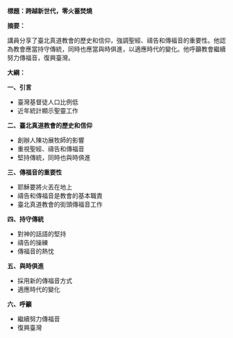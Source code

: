 **標題：跨越新世代，零火蓄焚燒**

**摘要：**

講員分享了臺北真道教會的歷史和信仰，強調聖經、禱告和傳福音的重要性。他認為教會應當持守傳統，同時也應當與時俱進，以適應時代的變化。他呼籲教會繼續努力傳福音，復興臺灣。

**大綱：**

**一、引言**
* 臺灣基督徒人口比例低
* 近年統計顯示聖靈工作

**二、臺北真道教會的歷史和信仰**
* 創辦人陳功展牧師的影響
* 重視聖經、禱告和傳福音
* 堅持傳統，同時也與時俱進

**三、傳福音的重要性**
* 耶穌要將火丟在地上
* 禱告和傳福音是教會的基本職責
* 臺北真道教會的街頭傳福音工作

**四、持守傳統**
* 對神的話語的堅持
* 禱告的操練
* 傳福音的熱忱

**五、與時俱進**
* 採用新的傳福音方式
* 適應時代的變化

**六、呼籲**
* 繼續努力傳福音
* 復興臺灣